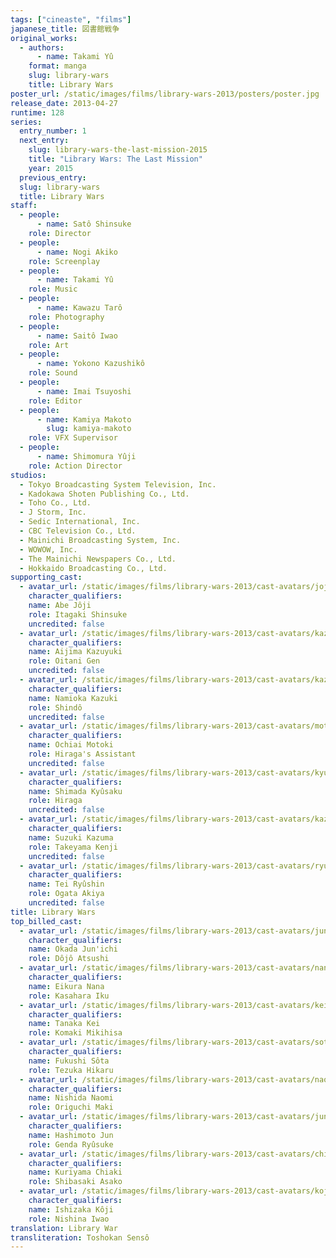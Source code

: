 ```yaml
---
tags: ["cineaste", "films"]
japanese_title: 図書館戦争
original_works:
  - authors:
      - name: Takami Yû
    format: manga
    slug: library-wars
    title: Library Wars
poster_url: /static/images/films/library-wars-2013/posters/poster.jpg
release_date: 2013-04-27
runtime: 128
series:
  entry_number: 1
  next_entry:
    slug: library-wars-the-last-mission-2015
    title: "Library Wars: The Last Mission"
    year: 2015
  previous_entry:
  slug: library-wars
  title: Library Wars
staff:
  - people:
      - name: Satô Shinsuke
    role: Director
  - people:
      - name: Nogi Akiko
    role: Screenplay
  - people:
      - name: Takami Yû
    role: Music
  - people:
      - name: Kawazu Tarô
    role: Photography
  - people:
      - name: Saitô Iwao
    role: Art
  - people:
      - name: Yokono Kazushikô
    role: Sound
  - people:
      - name: Imai Tsuyoshi
    role: Editor
  - people:
      - name: Kamiya Makoto
        slug: kamiya-makoto
    role: VFX Supervisor
  - people:
      - name: Shimomura Yûji
    role: Action Director
studios:
  - Tokyo Broadcasting System Television, Inc.
  - Kadokawa Shoten Publishing Co., Ltd.
  - Toho Co., Ltd.
  - J Storm, Inc.
  - Sedic International, Inc.
  - CBC Television Co., Ltd.
  - Mainichi Broadcasting System, Inc.
  - WOWOW, Inc.
  - The Mainichi Newspapers Co., Ltd.
  - Hokkaido Broadcasting Co., Ltd.
supporting_cast:
  - avatar_url: /static/images/films/library-wars-2013/cast-avatars/joji-abe-0.jpg
    character_qualifiers:
    name: Abe Jôji
    role: Itagaki Shinsuke
    uncredited: false
  - avatar_url: /static/images/films/library-wars-2013/cast-avatars/kazuyuki-aijima-0.jpg
    character_qualifiers:
    name: Aijima Kazuyuki
    role: Oitani Gen
    uncredited: false
  - avatar_url: /static/images/films/library-wars-2013/cast-avatars/kazuki-namioka-0.jpg
    character_qualifiers:
    name: Namioka Kazuki
    role: Shindô
    uncredited: false
  - avatar_url: /static/images/films/library-wars-2013/cast-avatars/motoki-ochiai-0.jpg
    character_qualifiers:
    name: Ochiai Motoki
    role: Hiraga's Assistant
    uncredited: false
  - avatar_url: /static/images/films/library-wars-2013/cast-avatars/kyusaku-shimada-0.jpg
    character_qualifiers:
    name: Shimada Kyûsaku
    role: Hiraga
    uncredited: false
  - avatar_url: /static/images/films/library-wars-2013/cast-avatars/kazuma-suzuki-0.jpg
    character_qualifiers:
    name: Suzuki Kazuma
    role: Takeyama Kenji
    uncredited: false
  - avatar_url: /static/images/films/library-wars-2013/cast-avatars/ryushin-tei-0.jpg
    character_qualifiers:
    name: Tei Ryûshin
    role: Ogata Akiya
    uncredited: false
title: Library Wars
top_billed_cast:
  - avatar_url: /static/images/films/library-wars-2013/cast-avatars/junichi-okada-0.jpg
    character_qualifiers:
    name: Okada Jun'ichi
    role: Dôjô Atsushi
  - avatar_url: /static/images/films/library-wars-2013/cast-avatars/nana-eikura-0.jpg
    character_qualifiers:
    name: Eikura Nana
    role: Kasahara Iku
  - avatar_url: /static/images/films/library-wars-2013/cast-avatars/kei-tanaka-0.jpg
    character_qualifiers:
    name: Tanaka Kei
    role: Komaki Mikihisa
  - avatar_url: /static/images/films/library-wars-2013/cast-avatars/sota-fukushi-0.jpg
    character_qualifiers:
    name: Fukushi Sôta
    role: Tezuka Hikaru
  - avatar_url: /static/images/films/library-wars-2013/cast-avatars/naomi-nishida-0.jpg
    character_qualifiers:
    name: Nishida Naomi
    role: Origuchi Maki
  - avatar_url: /static/images/films/library-wars-2013/cast-avatars/jun-hashimoto-0.jpg
    character_qualifiers:
    name: Hashimoto Jun
    role: Genda Ryûsuke
  - avatar_url: /static/images/films/library-wars-2013/cast-avatars/chiaki-kuriyama-0.jpg
    character_qualifiers:
    name: Kuriyama Chiaki
    role: Shibasaki Asako
  - avatar_url: /static/images/films/library-wars-2013/cast-avatars/koji-ishizaka-0.jpg
    character_qualifiers:
    name: Ishizaka Kôji
    role: Nishina Iwao
translation: Library War
transliteration: Toshokan Sensô
---
```

